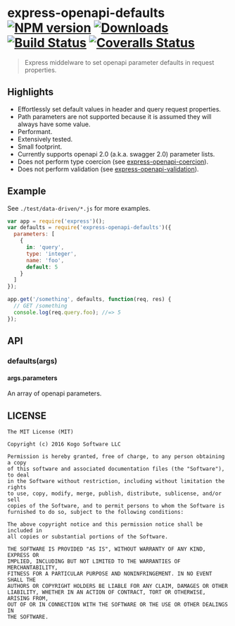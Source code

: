 # express-openapi-defaults [![NPM version][npm-image]][npm-url] [![Downloads][downloads-image]][npm-url] [![Build Status][travis-image]][travis-url] [![Coveralls Status][coveralls-image]][coveralls-url]
> Express middelware to set openapi parameter defaults in request properties.

## Highlights

* Effortlessly set default values in header and query request properties.
* Path parameters are not supported because it is assumed they will always have some
value.
* Performant.
* Extensively tested.
* Small footprint.
* Currently supports openapi 2.0 (a.k.a. swagger 2.0) parameter lists.
* Does not perform type coercion (see [express-openapi-coercion](https://github.com/kogosoftwarellc/open-api/tree/master/packages/express-openapi-coercion)).
* Does not perform validation (see [express-openapi-validation](https://github.com/kogosoftwarellc/open-api/tree/master/packages/express-openapi-validation)).

## Example

See `./test/data-driven/*.js` for more examples.

```javascript
var app = require('express')();
var defaults = require('express-openapi-defaults')({
  parameters: [
    {
      in: 'query',
      type: 'integer',
      name: 'foo',
      default: 5
    }
  ]
});

app.get('/something', defaults, function(req, res) {
  // GET /something
  console.log(req.query.foo); //=> 5
});
```

## API

### defaults(args)
#### args.parameters

An array of openapi parameters.

## LICENSE
``````
The MIT License (MIT)

Copyright (c) 2016 Kogo Software LLC

Permission is hereby granted, free of charge, to any person obtaining a copy
of this software and associated documentation files (the "Software"), to deal
in the Software without restriction, including without limitation the rights
to use, copy, modify, merge, publish, distribute, sublicense, and/or sell
copies of the Software, and to permit persons to whom the Software is
furnished to do so, subject to the following conditions:

The above copyright notice and this permission notice shall be included in
all copies or substantial portions of the Software.

THE SOFTWARE IS PROVIDED "AS IS", WITHOUT WARRANTY OF ANY KIND, EXPRESS OR
IMPLIED, INCLUDING BUT NOT LIMITED TO THE WARRANTIES OF MERCHANTABILITY,
FITNESS FOR A PARTICULAR PURPOSE AND NONINFRINGEMENT. IN NO EVENT SHALL THE
AUTHORS OR COPYRIGHT HOLDERS BE LIABLE FOR ANY CLAIM, DAMAGES OR OTHER
LIABILITY, WHETHER IN AN ACTION OF CONTRACT, TORT OR OTHERWISE, ARISING FROM,
OUT OF OR IN CONNECTION WITH THE SOFTWARE OR THE USE OR OTHER DEALINGS IN
THE SOFTWARE.
``````

[downloads-image]: http://img.shields.io/npm/dm/express-openapi-defaults.svg
[npm-url]: https://npmjs.org/package/express-openapi-defaults
[npm-image]: http://img.shields.io/npm/v/express-openapi-defaults.svg

[travis-url]: https://travis-ci.org/kogosoftwarellc/open-api
[travis-image]: http://img.shields.io/travis/kogosoftwarellc/open-api.svg

[coveralls-url]: https://coveralls.io/r/kogosoftwarellc/open-api
[coveralls-image]: http://img.shields.io/coveralls/kogosoftwarellc/open-api/master.svg
